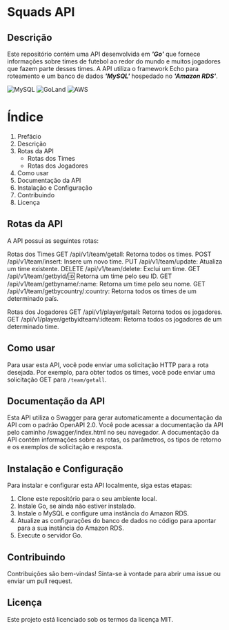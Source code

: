 # Squads API

## Descrição

Este repositório contém uma API desenvolvida em ___'Go'___ que fornece informações sobre times de futebol ao redor do mundo e muitos jogadores que fazem parte desses times. A API utiliza o framework Echo para roteamento e um banco de dados ___'MySQL'___ hospedado no ___'Amazon RDS'___.

![MySQL](https://img.shields.io/badge/mysql-%2300f.svg?style=for-the-badge&logo=mysql&logoColor=white)
![GoLand](https://img.shields.io/badge/GoLand-0f0f0f?&style=for-the-badge&logo=goland&logoColor=white)
![AWS](https://img.shields.io/badge/AWS-%23FF9900.svg?style=for-the-badge&logo=amazon-aws&logoColor=white)

# Índice

1. Prefácio
2. Descrição
3. Rotas da API
   - Rotas dos Times
   - Rotas dos Jogadores
4. Como usar
5. Documentação da API
6. Instalação e Configuração
7. Contribuindo
8. Licença

## Rotas da API

A API possui as seguintes rotas:

Rotas dos Times
GET /api/v1/team/getall: Retorna todos os times.
POST /api/v1/team/insert: Insere um novo time.
PUT /api/v1/team/update: Atualiza um time existente.
DELETE /api/v1/team/delete: Exclui um time.
GET /api/v1/team/getbyid/:id: Retorna um time pelo seu ID.
GET /api/v1/team/getbyname/:name: Retorna um time pelo seu nome.
GET /api/v1/team/getbycountry/:country: Retorna todos os times de um determinado país.

Rotas dos Jogadores
GET /api/v1/player/getall: Retorna todos os jogadores.
GET /api/v1/player/getbyidteam/:idteam: Retorna todos os jogadores de um determinado time.

## Como usar

Para usar esta API, você pode enviar uma solicitação HTTP para a rota desejada. Por exemplo, para obter todos os times, você pode enviar uma solicitação GET para `/team/getall`.

## Documentação da API
Esta API utiliza o Swagger para gerar automaticamente a documentação da API com o padrão OpenAPI 2.0. Você pode acessar a documentação da API pelo caminho /swagger/index.html no seu navegador. A documentação da API contém informações sobre as rotas, os parâmetros, os tipos de retorno e os exemplos de solicitação e resposta.

## Instalação e Configuração

Para instalar e configurar esta API localmente, siga estas etapas:

1. Clone este repositório para o seu ambiente local.
2. Instale Go, se ainda não estiver instalado.
3. Instale o MySQL e configure uma instância do Amazon RDS.
4. Atualize as configurações do banco de dados no código para apontar para a sua instância do Amazon RDS.
5. Execute o servidor Go.

## Contribuindo

Contribuições são bem-vindas! Sinta-se à vontade para abrir uma issue ou enviar um pull request.

## Licença

Este projeto está licenciado sob os termos da licença MIT.
